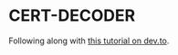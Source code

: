 # CERT-DECODER

Following along with [this tutorial on dev.to](https://dev.to/wayofthepie/a-rust-cli-for-decoding-certs-280i).
